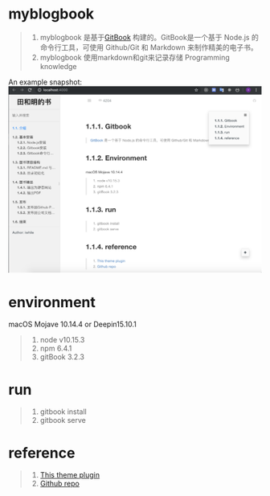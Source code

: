 # myblogbook
> 1. myblogbook 是基于[GitBook](https://www.gitbook.com/) 构建的。GitBook是一个基于 Node.js 的命令行工具，可使用 Github/Git 和 Markdown 来制作精美的电子书。
> 2. myblogbook 使用markdown和git来记录存储 Programming knowledge

An example snapshot:
![Image](./snapshot.png)

# environment
macOS Mojave 10.14.4 or Deepin15.10.1
> 1. node v10.15.3
> 2. npm 6.4.1
> 3. gitBook 3.2.3

# run
> 1. gitbook install 
> 2. gitbook serve

# reference
> 1. [This theme plugin](https://www.npmjs.com/package/gitbook-plugin-theme-code)
> 2. [Github repo](https://github.com/Yakima-Teng/gitbook-plugin-theme-code)
